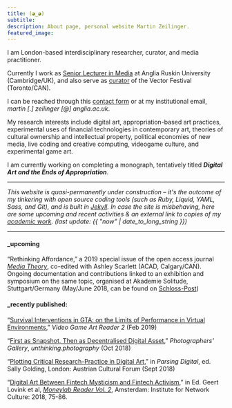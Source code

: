 ```yaml
---
title: (◕‿◕)
subtitle:
description: About page, personal website Martin Zeilinger.
featured_image:
---
```

I am London-based interdisciplinary researcher, curator, and media practitioner.

Currently I work as [Senior Lecturer in Media](https://www.anglia.ac.uk/people/martin-zeilinger) at Anglia Ruskin University (Cambridge/UK), and also serve as [curator](http://vectorfestival.org/) of the Vector Festival (Toronto/CAN).

I can be reached through this [contact form](/contact) or at my institutional email, _martin [.] zeilinger [@] anglia.ac.uk_.

My research interests include digital art, appropriation-based art practices, experimental uses of financial technologies in contemporary art, theories of cultural ownership and intellectual property, political economies of new media, live coding and creative computing, videogame culture, and experimental game art.

I am currently working on completing a monograph, tentatively titled ***Digital Art and the Ends of Appropriation***.

---

_This website is quasi-permanently under construction – it's the outcome of my tinkering with open source coding tools (such as Ruby, Liquid, YAML, Sass, and Git), and is built in [Jekyll](https://jekyllrb.com/). In case the site is misbehaving, here are some upcoming and recent activities & an external link to copies of my [academic work](https://anglia.academia.edu/MZ). (last update: {{ "now" | date_to_long_string }})_

---

#### \_upcoming

“Rethinking Affordance,” a 2019 special issue of the open access journal [_Media Theory_](http://mediatheoryjournal.org/), co-edited with Ashley Scarlett (ACAD, Calgary/CAN). Ongoing documentation and contributions linked to an exhibition and symposium on the same topic, organised at Akademie Solitude, Stuttgart/Germany (May/June 2018, can be found on [Schloss-Post][1])

[1]: https:schloss-post.com

#### \_recently published:

“[Survival Interventions in GTA: on the Limits of Performance in Virtual Environments](/blog/survival-interventions-in-gta.html),” _Video Game Art Reader 2_ (Feb 2019)

“[First as Snapshot, Then as Decentralised Digital Asset](/blog/first-as-snapshot-then-as-decentralised-digital-asset.html),” _Photographers' Gallery_, _unthinking.photography_ (Oct 2018)

“[Plotting Critical Research-Practice in Digital Art](/blog/plotting-critical-researchpractice-in-digital-art.html),” in _Parsing Digital_, ed. Sally Golding, London: Austrian Cultural Forum (Sept 2018)

“[Digital Art Between Fintech Mysticism and Fintech Activism](/blog/algomysticism-and-fintech-activism.html),” in Ed. Geert Lovink et al, [_Moneylab Reader Vol. 2_][4], Amsterdam: Institute for Network Culture: 2018, 75-86.

[2]:https://unthinking.photography/articles/first-as-snapshot-then-as-decentralised-digital-asset
[3]:https://www.videogameartgallery.com/vga-reader
[4]:http://networkcultures.org/blog/publication/moneylab-reader-2-overcoming-the-hype/
